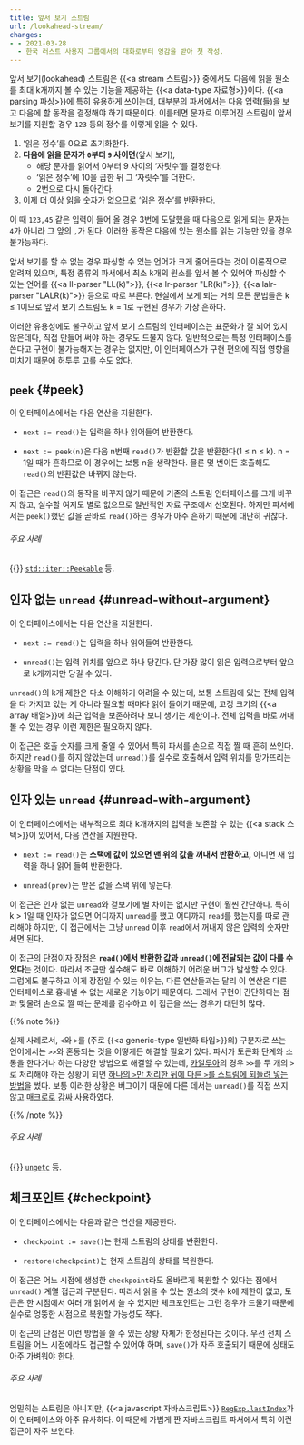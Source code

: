 ```yaml
---
title: 앞서 보기 스트림
url: /lookahead-stream/
changes:
- - 2021-03-28
  - 한국 러스트 사용자 그룹에서의 대화로부터 영감을 받아 첫 작성.
---
```


앞서 보기(lookahead) 스트림은 {{<a stream 스트림>}} 중에서도 다음에 읽을 원소를 최대 k개까지 볼 수 있는 기능을 제공하는 {{<a data-type 자료형>}}이다.
{{<a parsing 파싱>}}에 특히 유용하게 쓰이는데,
대부분의 파서에서는 다음 입력(들)을 보고 다음에 할 동작을 결정해야 하기 때문이다.
이를테면 문자로 이루어진 스트림이 앞서 보기를 지원할 경우 `123` 등의 정수를 이렇게 읽을 수 있다.

1. ‘읽은 정수’를 0으로 초기화한다.
2. **다음에 읽을 문자가 `0`부터 `9` 사이면**(앞서 보기),
   * 해당 문자를 읽어서 0부터 9 사이의 ‘자릿수’를 결정한다.
   * ‘읽은 정수’에 10을 곱한 뒤 그 ‘자릿수’를 더한다.
   * 2번으로 다시 돌아간다.
3. 이제 더 이상 읽을 숫자가 없으므로 ‘읽은 정수’를 반환한다.

이 때 `123,45` 같은 입력이 들어 올 경우 3번에 도달했을 때 다음으로 읽게 되는 문자는 `4`가 아니라 그 앞의 `,`가 된다.
이러한 동작은 다음에 있는 원소를 읽는 기능만 있을 경우 불가능하다.

앞서 보기를 할 수 없는 경우 파싱할 수 있는 언어가 크게 줄어든다는 것이 이론적으로 알려져 있으며,
특정 종류의 파서에서 최소 k개의 원소를 앞서 볼 수 있어야 파싱할 수 있는 언어를 {{<a ll-parser "LL(k)">}}, {{<a lr-parser "LR(k)">}}, {{<a lalr-parser "LALR(k)">}} 등으로 따로 부른다.
현실에서 보게 되는 거의 모든 문법들은 k ≤ 1이므로 앞서 보기 스트림도 k = 1로 구현된 경우가 가장 흔하다.

이러한 유용성에도 불구하고 앞서 보기 스트림의 인터페이스는 표준화가 잘 되어 있지 않은데다,
직접 만들어 써야 하는 경우도 드물지 않다.
일반적으로는 특정 인터페이스를 쓴다고 구현이 불가능해지는 경우는 없지만,
이 인터페이스가 구현 편의에 직접 영향을 미치기 때문에 허투루 고를 수도 없다.

## `peek` {#peek}

이 인터페이스에서는 다음 연산을 지원한다.

* `next := read()`는 입력을 하나 읽어들여 반환한다.

* `next := peek(n)`은 다음 n번째 `read()`가 반환할 값을 반환한다(1 ≤ n ≤ k).
  n = 1일 때가 흔하므로 이 경우에는 보통 n을 생략한다.
  물론 몇 번이든 호출해도 `read()`의 반환값은 바뀌지 않는다.

이 접근은 `read()`의 동작을 바꾸지 않기 때문에 기존의 스트림 인터페이스를 크게 바꾸지 않고,
실수할 여지도 별로 없으므로 일반적인 자료 구조에서 선호된다.
하지만 파서에서는 `peek()`했던 값을 곧바로 `read()`하는 경우가 아주 흔하기 때문에 대단히 귀찮다.

###### 주요 사례

{{<a Rust>}} [`std::iter::Peekable`](https://doc.rust-lang.org/std/iter/struct.Peekable.html) 등.

## 인자 없는 `unread` {#unread-without-argument}

이 인터페이스에서는 다음 연산을 지원한다.

* `next := read()`는 입력을 하나 읽어들여 반환한다.

* `unread()`는 입력 위치를 앞으로 하나 당긴다.
  단 가장 많이 읽은 입력으로부터 앞으로 k개까지만 당길 수 있다.

`unread()`의 k개 제한은 다소 이해하기 어려울 수 있는데,
보통 스트림에 있는 전체 입력을 다 가지고 있는 게 아니라 필요할 때마다 읽어 들이기 때문에,
고정 크기의 {{<a array 배열>}}에 최근 입력을 보존하려다 보니 생기는 제한이다.
전체 입력을 바로 꺼내 볼 수 있는 경우 이런 제한은 필요하지 않다.

이 접근은 호출 숫자를 크게 줄일 수 있어서 특히 파서를 손으로 직접 짤 때 흔히 쓰인다.
하지만 `read()`를 하지 않았는데 `unread()`를 실수로 호출해서 입력 위치를 망가뜨리는 상황을 막을 수 없다는 단점이 있다.

## 인자 있는 `unread` {#unread-with-argument}

이 인터페이스에서는 내부적으로 최대 k개까지의 입력을 보존할 수 있는 {{<a stack 스택>}}이 있어서,
다음 연산을 지원한다.

* `next := read()`는 **스택에 값이 있으면 맨 위의 값을 꺼내서 반환하고,**
  아니면 새 입력을 하나 읽어 들여 반환한다.

* `unread(prev)`는 받은 값을 스택 위에 넣는다.

이 접근은 인자 없는 `unread`와 겉보기에 별 차이는 없지만 구현이 훨씬 간단하다.
특히 k > 1일 때 인자가 없으면 어디까지 `unread`를 했고 어디까지 `read`를 했는지를 따로 관리해야 하지만,
이 접근에서는 그냥 `unread` 이후 `read`에서 꺼내지 않은 입력의 숫자만 세면 된다.

이 접근의 단점이자 장점은 **`read()`에서 반환한 값과 `unread()`에 전달되는 값이 다를 수 있다**는 것이다.
따라서 조금만 실수해도 바로 이해하기 어려운 버그가 발생할 수 있다.
그럼에도 불구하고 이게 장점일 수 있는 이유는,
다른 연산들과는 달리 이 연산은 다른 인터페이스로 흉내낼 수 없는 새로운 기능이기 때문이다.
그래서 구현이 간단하다는 점과 맞물려 손으로 짤 때는 문제를 감수하고 이 접근을 쓰는 경우가 대단히 많다.

{{% note %}}

실제 사례로서, `<`와 `>`를 (주로 {{<a generic-type 일반화 타입>}}의) 구분자로 쓰는 언어에서는 `>>`와 혼동되는 것을 어떻게든 해결할 필요가 있다.
파서가 토큰화 단계와 소통을 한다거나 하는 다양한 방법으로 해결할 수 있는데,
[카일루아](https://github.com/devcat-studio/kailua/)의 경우 `>>`를 두 개의 `>`로 처리해야 하는 상황이 되면 [하나의 `>`만 처리한 뒤에 다른 `>`를 스트림에 되돌려 넣는 방법](https://github.com/devcat-studio/kailua/blob/323caab/kailua_syntax/src/parser.rs#L2469-L2478)을 썼다.
보통 이러한 상황은 버그이기 때문에 다른 데서는 `unread()`를 직접 쓰지 않고 [매크로로 감싸](https://github.com/devcat-studio/kailua/blob/323caab/kailua_syntax/src/parser.rs#L319-L350) 사용하였다.

{{% /note %}}

###### 주요 사례

{{<a c-language C>}} [`ungetc`](https://en.cppreference.com/w/c/io/ungetc) 등.

## 체크포인트 {#checkpoint}

이 인터페이스에서는 다음과 같은 연산을 제공한다.

* `checkpoint := save()`는 현재 스트림의 상태를 반환한다.

* `restore(checkpoint)`는 현재 스트림의 상태를 복원한다.

이 접근은 어느 시점에 생성한 `checkpoint`라도 올바르게 복원할 수 있다는 점에서 `unread()` 계열 접근과 구분된다.
따라서 읽을 수 있는 원소의 갯수 k에 제한이 없고,
토큰은 한 시점에서 여러 개 읽어서 쓸 수 있지만 체크포인트는 그런 경우가 드물기 때문에 실수로 엉뚱한 시점으로 복원할 가능성도 적다.

이 접근의 단점은 이런 방법을 쓸 수 있는 상황 자체가 한정된다는 것이다.
우선 전체 스트림을 어느 시점에라도 접근할 수 있어야 하며,
`save()`가 자주 호출되기 때문에 상태도 아주 가벼워야 한다.

###### 주요 사례

엄밀히는 스트림은 아니지만,
{{<a javascript 자바스크립트>}} [`RegExp.lastIndex`](https://developer.mozilla.org/en-US/docs/Web/JavaScript/Reference/Global_Objects/RegExp/lastIndex)가 이 인터페이스와 아주 유사하다.
이 때문에 가볍게 짠 자바스크립트 파서에서 특히 이런 접근이 자주 보인다.

